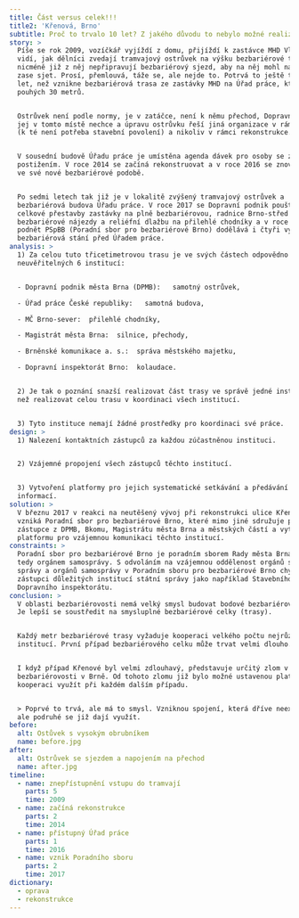 ```yaml
---
title: Část versus celek!!!
title2: 'Křenová, Brno'
subtitle: Proč to trvalo 10 let? Z jakého důvodu to nebylo možné realizovat rychleji?
story: >
  Píše se rok 2009, vozíčkář vyjíždí z domu, přijíždí k zastávce MHD Vlhká a
  vidí, jak dělníci zvedají tramvajový ostrůvek na výšku bezbariérové tramvaje,
  nicméně již z něj nepřipravují bezbariérový sjezd, aby na něj mohl najet a
  zase sjet. Prosí, přemlouvá, táže se, ale nejde to. Potrvá to ještě téměř 10
  let, než vznikne bezbariérová trasa ze zastávky MHD na Úřad práce, která měří
  pouhých 30 metrů.


  Ostrůvek není podle normy, je v zatáčce, není k němu přechod, Dopravní podnik
  jej v tomto místě nechce a úpravu ostrůvku řeší jiná organizace v rámci opravy
  (k té není potřeba stavební povolení) a nikoliv v rámci rekonstrukce. 


  V sousední budově Úřadu práce je umístěna agenda dávek pro osoby se zdravotním
  postižením. V roce 2014 se začíná rekonstruovat a v roce 2016 se znovu otevírá
  ve své nové bezbariérové podobě.


  Po sedmi letech tak již je v lokalitě zvýšený tramvajový ostrůvek a
  bezbariérová budova Úřadu práce. V roce 2017 se Dopravní podnik pouští do
  celkové přestavby zastávky na plně bezbariérovou, radnice Brno-střed dodělává
  bezbariérové nájezdy a reliéfní dlažbu na přilehlé chodníky a v roce 2018 na
  podnět PSpBB (Poradní sbor pro bezbariérové Brno) dodělává i čtyři vyhrazená
  bezbariérová stání před Úřadem práce.
analysis: >
  1) Za celou tuto třicetimetrovou trasu je ve svých částech odpovědno
  neuvěřitelných 6 institucí:


  - Dopravní podnik města Brna (DPMB):   samotný ostrůvek, 

  - Úřad práce České republiky:   samotná budova, 

  - MČ Brno-sever:  přilehlé chodníky, 

  - Magistrát města Brna:  silnice, přechody,  

  - Brněnské komunikace a. s.:  správa městského majetku, 

  - Dopravní inspektorát Brno:  kolaudace.


  2) Je tak o poznání snazší realizovat část trasy ve správě jedné instituce,
  než realizovat celou trasu v koordinaci všech institucí.


  3) Tyto instituce nemají žádné prostředky pro koordinaci své práce.
design: >
  1) Nalezení kontaktních zástupců za každou zúčastněnou instituci.


  2) Vzájemné propojení všech zástupců těchto institucí.


  3) Vytvoření platformy pro jejich systematické setkávání a předávání
  informací.
solution: >
  V březnu 2017 v reakci na neutěšený vývoj při rekonstrukci ulice Křenová
  vzniká Poradní sbor pro bezbariérové Brno, které mimo jiné sdružuje právě
  zástupce z DPMB, Bkomu, Magistrátu města Brna a městských částí a vytváří tak
  platformu pro vzájemnou komunikaci těchto institucí.
constraints: >
  Poradní sbor pro bezbariérové Brno je poradním sborem Rady města Brna a tím
  tedy orgánem samosprávy. S odvoláním na vzájemnou oddělenost orgánů státní
  správy a orgánů samosprávy v Poradním sboru pro bezbariérové Brno chybí
  zástupci důležitých institucí státní správy jako například Stavebního úřadu či
  Dopravního inspektorátu.
conclusion: >
  V oblasti bezbariérovosti nemá velký smysl budovat bodové bezbariérové úpravy.
  Je lepší se soustředit na smysluplné bezbariérové celky (trasy).


  Každý metr bezbariérové trasy vyžaduje kooperaci velkého počtu nejrůznějších
  institucí. První případ bezbariérového celku může trvat velmi dlouho.


  I když případ Křenové byl velmi zdlouhavý, představuje určitý zlom v řešení
  bezbariérovosti v Brně. Od tohoto zlomu již bylo možné ustavenou platformu pro
  kooperaci využít při každém dalším případu.


  > Poprvé to trvá, ale má to smysl. Vzniknou spojení, která dříve neexistovala,
  ale podruhé se již dají využít.
before:
  alt: Ostůvek s vysokým obrubníkem
  name: before.jpg
after:
  alt: Ostrůvek se sjezdem a napojením na přechod
  name: after.jpg
timeline:
  - name: znepřístupnění vstupu do tramvají
    parts: 5
    time: 2009
  - name: začíná rekonstrukce
    parts: 2
    time: 2014
  - name: přístupný Úřad práce
    parts: 1
    time: 2016
  - name: vznik Poradního sboru
    parts: 2
    time: 2017
dictionary:
  - oprava
  - rekonstrukce
---
```


